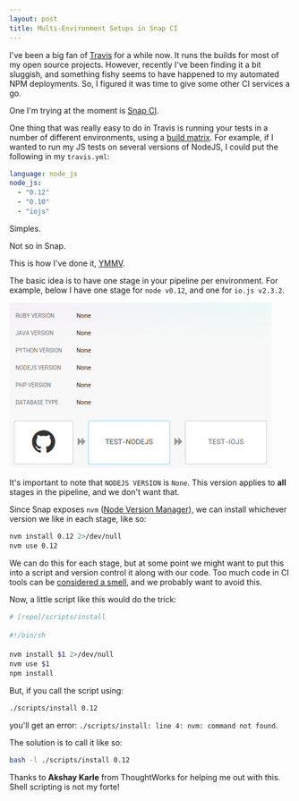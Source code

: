 ```yaml
---
layout: post
title: Multi-Environment Setups in Snap CI
---
```


I've been a big fan of [Travis](https://travis-ci.org/) for a while now. It runs the builds for most of my open source projects. However, recently I've been finding it a bit sluggish, and something fishy seems to have happened to my automated NPM deployments. So, I figured it was time to give some other CI services a go.

One I'm trying at the moment is [Snap CI](https://snap-ci.com/).

One thing that was really easy to do in Travis is running your tests in a number of different environments, using a [build matrix](http://docs.travis-ci.com/user/customizing-the-build/#Build-Matrix). For example, if I wanted to run my JS tests on several versions of NodeJS, I could put the following in my `travis.yml`:

```yaml
language: node_js
node_js:
  - "0.12"
  - "0.10"
  - "iojs"
```

Simples.

Not so in Snap.

This is how I've done it, [YMMV](https://en.wiktionary.org/wiki/YMMV).

The basic idea is to have one stage in your pipeline per environment. For example, below I have one stage for `node v0.12`, and one for `io.js v2.3.2`.

![Snap Pipeline](/public/imgs/snap-pipeline.png)

It's important to note that `NODEJS VERSION` is `None`. This version applies to **all** stages in the pipeline, and we don't want that.

Since Snap exposes `nvm` ([Node Version Manager](https://github.com/creationix/nvm)), we can install whichever version we like in each stage, like so:

```bash
nvm install 0.12 2>/dev/null
nvm use 0.12
```

We can do this for each stage, but at some point we might want to put this into a script and version control it along with our code. Too much code in CI tools can be [considered a smell](http://www.thoughtworks.com/radar/techniques/programming-in-your-ci-cd-tool), and we probably want to avoid this.

Now, a little script like this would do the trick:

```bash
# [repo]/scripts/install

#!/bin/sh

nvm install $1 2>/dev/null
nvm use $1
npm install
```

But, if you call the script using:

```bash
./scripts/install 0.12
```

you'll get an error: `./scripts/install: line 4: nvm: command not found`.

The solution is to call it like so:

```bash
bash -l ./scripts/install 0.12
```

Thanks to **Akshay Karle** from ThoughtWorks for helping me out with this. Shell scripting is not my forte!
